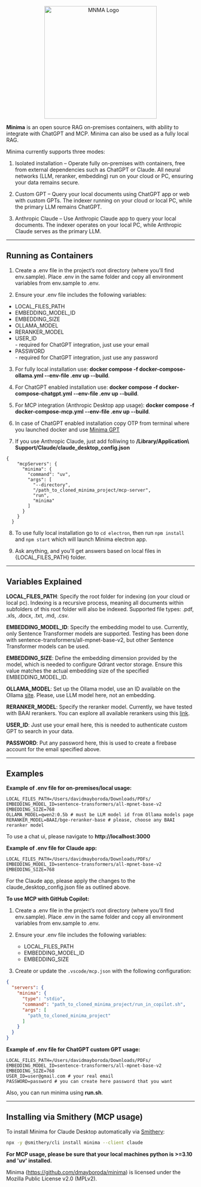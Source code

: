 <p align="center">
  <a href="https://mnma.ai/" target="blank"><img src="assets/logo-full.svg" width="300" alt="MNMA Logo" /></a>
</p>

**Minima** is an open source RAG on-premises containers, with ability to integrate with ChatGPT and MCP. 
Minima can also be used as a fully local RAG.

Minima currently supports three modes:
1. Isolated installation – Operate fully on-premises with containers, free from external dependencies such as ChatGPT or Claude. All neural networks (LLM, reranker, embedding) run on your cloud or PC, ensuring your data remains secure.

2. Custom GPT – Query your local documents using ChatGPT app or web with custom GPTs. The indexer running on your cloud or local PC, while the primary LLM remains ChatGPT.

3. Anthropic Claude – Use Anthropic Claude app to query your local documents. The indexer operates on your local PC, while Anthropic Claude serves as the primary LLM.

---

## Running as Containers

1. Create a .env file in the project’s root directory (where you’ll find env.sample). Place .env in the same folder and copy all environment variables from env.sample to .env.

2. Ensure your .env file includes the following variables:
<ul>
   <li> LOCAL_FILES_PATH </li>
   <li> EMBEDDING_MODEL_ID </li>
   <li> EMBEDDING_SIZE </li>
   <li> OLLAMA_MODEL </li>
   <li> RERANKER_MODEL </li>
   <li> USER_ID </li> - required for ChatGPT integration, just use your email
   <li> PASSWORD </li> - required for ChatGPT integration, just use any password
</ul>

3. For fully local installation use: **docker compose -f docker-compose-ollama.yml --env-file .env up --build**.

4. For ChatGPT enabled installation use: **docker compose -f docker-compose-chatgpt.yml --env-file .env up --build**.

5. For MCP integration (Anthropic Desktop app usage): **docker compose -f docker-compose-mcp.yml --env-file .env up --build**.

6. In case of ChatGPT enabled installation copy OTP from terminal where you launched docker and use [Minima GPT](https://chatgpt.com/g/g-r1MNTSb0Q-minima-local-computer-search)  

7. If you use Anthropic Claude, just add folliwing to **/Library/Application\ Support/Claude/claude_desktop_config.json**

```
{
    "mcpServers": {
      "minima": {
        "command": "uv",
        "args": [
          "--directory",
          "/path_to_cloned_minima_project/mcp-server",
          "run",
          "minima"
        ]
      }
    }
  }
```
   
8. To use fully local installation go to `cd electron`, then run `npm install` and `npm start` which will launch Minima electron app.

9. Ask anything, and you'll get answers based on local files in {LOCAL_FILES_PATH} folder.
---

## Variables Explained

**LOCAL_FILES_PATH**: Specify the root folder for indexing (on your cloud or local pc). Indexing is a recursive process, meaning all documents within subfolders of this root folder will also be indexed. Supported file types: .pdf, .xls, .docx, .txt, .md, .csv.

**EMBEDDING_MODEL_ID**: Specify the embedding model to use. Currently, only Sentence Transformer models are supported. Testing has been done with sentence-transformers/all-mpnet-base-v2, but other Sentence Transformer models can be used.

**EMBEDDING_SIZE**: Define the embedding dimension provided by the model, which is needed to configure Qdrant vector storage. Ensure this value matches the actual embedding size of the specified EMBEDDING_MODEL_ID.

**OLLAMA_MODEL**: Set up the Ollama model, use an ID available on the Ollama [site](https://ollama.com/search). Please, use LLM model here, not an embedding.

**RERANKER_MODEL**: Specify the reranker model. Currently, we have tested with BAAI rerankers. You can explore all available rerankers using this [link](https://huggingface.co/collections/BAAI/).

**USER_ID**: Just use your email here, this is needed to authenticate custom GPT to search in your data.

**PASSWORD**: Put any password here, this is used to create a firebase account for the email specified above.

---

## Examples

**Example of .env file for on-premises/local usage:**
```
LOCAL_FILES_PATH=/Users/davidmayboroda/Downloads/PDFs/
EMBEDDING_MODEL_ID=sentence-transformers/all-mpnet-base-v2
EMBEDDING_SIZE=768
OLLAMA_MODEL=qwen2:0.5b # must be LLM model id from Ollama models page
RERANKER_MODEL=BAAI/bge-reranker-base # please, choose any BAAI reranker model
```

To use a chat ui, please navigate to **http://localhost:3000**

**Example of .env file for Claude app:**
```
LOCAL_FILES_PATH=/Users/davidmayboroda/Downloads/PDFs/
EMBEDDING_MODEL_ID=sentence-transformers/all-mpnet-base-v2
EMBEDDING_SIZE=768
```
For the Claude app, please apply the changes to the claude_desktop_config.json file as outlined above.

**To use MCP with GitHub Copilot:**
1. Create a .env file in the project’s root directory (where you’ll find env.sample). Place .env in the same folder and copy all environment variables from env.sample to .env.

2. Ensure your .env file includes the following variables:
    - LOCAL_FILES_PATH
    - EMBEDDING_MODEL_ID
    - EMBEDDING_SIZE
      
3. Create or update the `.vscode/mcp.json` with the following configuration:

````json
{
  "servers": {
    "minima": {
      "type": "stdio",
      "command": "path_to_cloned_minima_project/run_in_copilot.sh",
      "args": [
        "path_to_cloned_minima_project"
      ]
    }
  }
}
````

**Example of .env file for ChatGPT custom GPT usage:**
```
LOCAL_FILES_PATH=/Users/davidmayboroda/Downloads/PDFs/
EMBEDDING_MODEL_ID=sentence-transformers/all-mpnet-base-v2
EMBEDDING_SIZE=768
USER_ID=user@gmail.com # your real email
PASSWORD=password # you can create here password that you want
```

Also, you can run minima using **run.sh**.

---

## Installing via Smithery (MCP usage)

To install Minima for Claude Desktop automatically via [Smithery](https://smithery.ai/protocol/minima):

```bash
npx -y @smithery/cli install minima --client claude
```

**For MCP usage, please be sure that your local machines python is >=3.10 and 'uv' installed.**

Minima (https://github.com/dmayboroda/minima) is licensed under the Mozilla Public License v2.0 (MPLv2).
